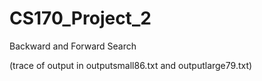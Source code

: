 # CS170_Project_2
Backward and Forward Search

(trace of output in outputsmall86.txt and outputlarge79.txt)
